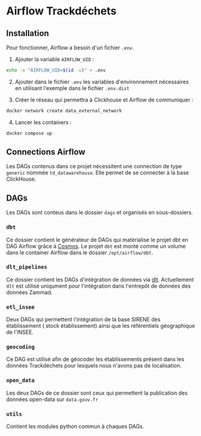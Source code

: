 # Airflow Trackdéchets

## Installation

Pour fonctionner, Airflow a besoin d'un fichier `.env`.

1. Ajouter la variable `AIRFLOW_UID` :

```bash
echo -e "AIRFLOW_UID=$(id -u)" > .env
```

2. Ajouter dans le fichier `.env` les variables d'environnement nécessaires en utilisant l'exemple dans le fichier `.env.dist`

3. Créer le réseau qui permettra à Clickhouse et Airflow de communiquer :

```bash
docker network create data_external_network
```

4. Lancer les containers :

```bash
docker compose up
```

## Connections Airflow

Les DAGs contenus dans ce projet nécessitent une connection de type `generic` nommée `td_datawarehouse`. Elle permet de se connecter à la base ClickHouse.

## DAGs

Les DAGs sont conteus dans le dossier `dags` et organisés en sous-dossiers.

### `dbt`

Ce dossier contient le générateur de DAGs qui matèrialise le projet dbt en DAG Airflow grâce à [Cosmos](https://github.com/astronomer/astronomer-cosmos). Le projet `dbt` est monté comme un volume dans le container Airflow dans le dossier `/opt/airflow/dbt`.

### `dlt_pipelines`

Ce dossier contient les DAGs d'intégration de données via [dlt](https://dlthub.com/).
Actuellement `dlt` est utilisé uniqument pour l'intégration dans l'entrepôt de données des données Zammad.

### `etl_insee`

Deux DAGs qui permettent l'intégration de la base SIRENE des établissement ( stock établissement) ainsi que les référentiels géographique de l'INSEE.

### `geocoding`

Ce DAG est utilisé afin de géocoder les établissements présent dans les données Trackdéchets pour lesquels nous n'avons pas de localisation.

### `open_data`

Les deux DAGs de ce dossier sont ceux qui permettent la publication des données open-data sur `data.gouv.fr`

### `utils`

Contient les modules python commun à chaques DAGs.
